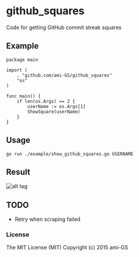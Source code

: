 # github_squares
Code for getting GitHub commit streak squares

## Example
```
package main

import (
	. "github.com/ami-GS/github_squares"
	"os"
)

func main() {
	if len(os.Args) == 2 {
		userName := os.Args[1]
		ShowSquare(userName)
	}
}
```

## Usage
```
go run ./example/show_github_squares.go USERNAME
```

## Result
![alt tag](https://raw.github.com/ami-GS/github_squares/master/image/example.png)

## TODO
* Retry when scraping failed

### License
The MIT License (MIT) Copyright (c) 2015 ami-GS